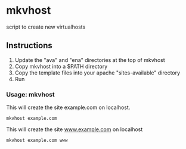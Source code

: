 mkvhost
=======

script to create new virtualhosts

## Instructions

1. Update the "ava" and "ena" directories at the top of mkvhost
2. Copy mkvhost into a $PATH directory
3. Copy the template files into your apache "sites-available" directory
4. Run

### Usage: mkvhost <replacevhost> <replacedomain>

This will create the site example.com on localhost.
```
mkvhost example.com
```

This will create the site www.example.com on localhost
```
mkvhost example.com www
```
